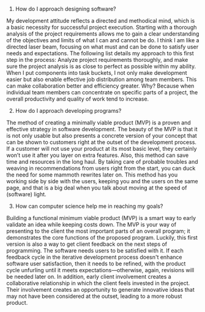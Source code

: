 1.	How do I approach designing software?

My development attitude reflects a directed and methodical mind, which is a basic necessity for successful project execution. Starting with a thorough analysis of the project requirements allows me to gain a clear understanding of the objectives and limits of what I can and cannot be do. I think I am like a directed laser beam, focusing on what must and can be done to satisfy user needs and expectations. The following list details my approach to this first step in the process: Analyze project requirements thoroughly, and make sure the project analysis is as close to perfect as possible within my ability. When I put components into task buckets, I not only make development easier but also enable effective job distribution among team members. This can make collaboration better and efficiency greater. Why? Because when individual team members can concentrate on specific parts of a project, the overall productivity and quality of work tend to increase.

2.	How do I approach developing programs?

The method of creating a minimally viable product (MVP) is a proven and effective strategy in software development. The beauty of the MVP is that it is not only usable but also presents a concrete version of your concept that can be shown to customers right at the outset of the development process. If a customer will not use your product at its most basic level, they certainly won’t use it after you layer on extra features. Also, this method can save time and resources in the long haul. By taking care of probable troubles and weaving in recommendations from users right from the start, you can duck the need for some mammoth rewrites later on. This method has you working side by side with the users, keeping you and the users on the same page, and that is a big deal when you talk about moving at the speed of (software) light. 

3.	How can computer science help me in reaching my goals?

Building a functional minimum viable product (MVP) is a smart way to early validate an idea while keeping costs down. The MVP is your way of presenting to the client the most important parts of an overall program; it demonstrates the core functions of the proposed program. Luckily, this first version is also a way to get client feedback on the next steps of programming. The software needs users to be satisfied with it. If each feedback cycle in the iterative development process doesn't enhance software user satisfaction, then it needs to be refined, with the product cycle unfurling until it meets expectations—otherwise, again, revisions will be needed later on. In addition, early client involvement creates a collaborative relationship in which the client feels invested in the project. Their involvement creates an opportunity to generate innovative ideas that may not have been considered at the outset, leading to a more robust product.
